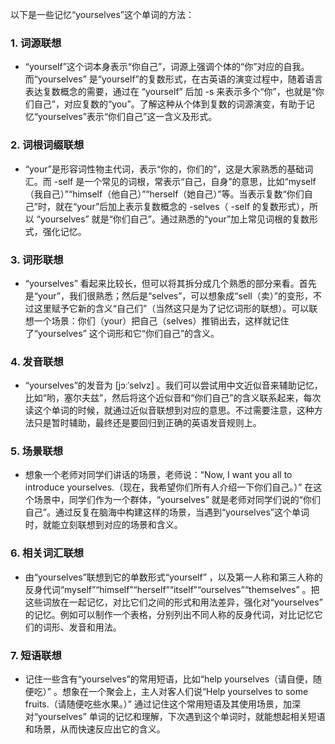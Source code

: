 以下是一些记忆“yourselves”这个单词的方法：

### 1. 词源联想
 - “yourself”这个词本身表示“你自己”，词源上强调个体的“你”对应的自我。而“yourselves” 是“yourself”的复数形式，在古英语的演变过程中，随着语言表达复数概念的需要，通过在 “yourself” 后加 -s 来表示多个“你”，也就是“你们自己”，对应复数的“you”。了解这种从个体到复数的词源演变，有助于记忆“yourselves”表示“你们自己”这一含义及形式。

### 2. 词根词缀联想
 - “your”是形容词性物主代词，表示“你的，你们的”，这是大家熟悉的基础词汇。而 -self 是一个常见的词根，常表示“自己，自身”的意思，比如“myself（我自己）”“himself（他自己）”“herself（她自己）”等。当表示复数“你们自己”时，就在“your”后加上表示复数概念的 -selves（ -self 的复数形式），所以 “yourselves” 就是“你们自己”。通过熟悉的“your”加上常见词根的复数形式，强化记忆。

### 3. 词形联想
 - “yourselves” 看起来比较长，但可以将其拆分成几个熟悉的部分来看。首先是“your”，我们很熟悉；然后是“selves”，可以想象成“sell（卖）”的变形，不过这里赋予它新的含义“自己们”（当然这只是为了记忆词形的联想）。可以联想一个场景：你们（your）把自己（selves）推销出去，这样就记住了“yourselves” 这个词形和它“你们自己”的含义。

### 4. 发音联想
 - “yourselves”的发音为 [jɔːˈselvz] 。我们可以尝试用中文近似音来辅助记忆，比如“哟，塞尔夫兹”，然后将这个近似音和“你们自己”的含义联系起来，每次读这个单词的时候，就通过近似音联想到对应的意思。不过需要注意，这种方法只是暂时辅助，最终还是要回归到正确的英语发音规则上。

### 5. 场景联想
 - 想象一个老师对同学们讲话的场景，老师说：“Now, I want you all to introduce yourselves.（现在，我希望你们所有人介绍一下你们自己。）” 在这个场景中，同学们作为一个群体，“yourselves” 就是老师对同学们说的“你们自己”。通过反复在脑海中构建这样的场景，当遇到“yourselves”这个单词时，就能立刻联想到对应的场景和含义。

### 6. 相关词汇联想
 - 由“yourselves”联想到它的单数形式“yourself” ，以及第一人称和第三人称的反身代词“myself”“himself”“herself”“itself”“ourselves”“themselves” 。把这些词放在一起记忆，对比它们之间的形式和用法差异，强化对“yourselves” 的记忆。例如可以制作一个表格，分别列出不同人称的反身代词，对比记忆它们的词形、发音和用法。

### 7. 短语联想
 - 记住一些含有“yourselves”的常用短语，比如“help yourselves（请自便，随便吃）” 。想象在一个聚会上，主人对客人们说“Help yourselves to some fruits.（请随便吃些水果。）” 通过记住这个常用短语及其使用场景，加深对“yourselves” 单词的记忆和理解，下次遇到这个单词时，就能想起相关短语和场景，从而快速反应出它的含义。 